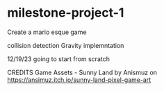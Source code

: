# milestone-project-1
Create a mario esque game

collision detection
Gravity implemntation 


12/19/23
going to start from scratch 



CREDITS
Game Assets -
Sunny Land by Anismuz on https://ansimuz.itch.io/sunny-land-pixel-game-art

